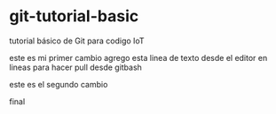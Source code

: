 # git-tutorial-basic
tutorial básico de Git para codigo IoT

este es mi primer cambio
agrego esta linea de texto desde el editor en lineas para hacer pull desde gitbash

este es el segundo cambio

final

